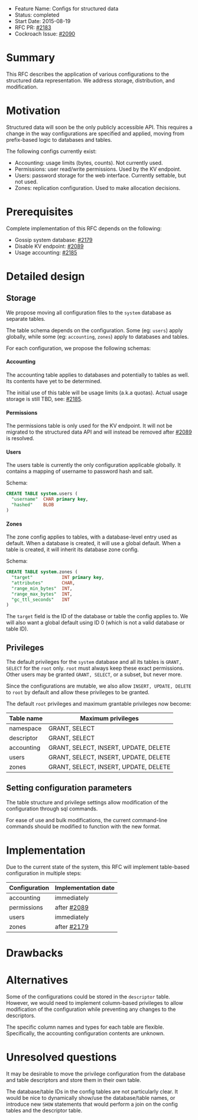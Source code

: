 - Feature Name: Configs for structured data
- Status: completed
- Start Date: 2015-08-19
- RFC PR: [#2183](https://github.com/weisslj/cockroach/pull/2183)
- Cockroach Issue: [#2090](https://github.com/weisslj/cockroach/issues/2090)

# Summary

This RFC describes the application of various configurations to the structured data
representation. We address storage, distribution, and modification.

# Motivation

Structured data will soon be the only publicly accessible API. This requires a change
in the way configurations are specified and applied, moving from prefix-based logic
to databases and tables.

The following configs currently exist:
* Accounting: usage limits (bytes, counts). Not currently used.
* Permissions: user read/write permissions. Used by the KV endpoint.
* Users: password storage for the web interface. Currently settable, but not used.
* Zones: replication configuration. Used to make allocation decisions.

# Prerequisites

Complete implementation of this RFC depends on the following:
* Gossip system database: [#2179](https://github.com/weisslj/cockroach/issues/2179)
* Disable KV endpoint: [#2089](https://github.com/weisslj/cockroach/issues/2089)
* Usage accounting: [#2185](https://github.com/weisslj/cockroach/issues/2185)

# Detailed design

## Storage

We propose moving all configuration files to the `system` database as separate tables.

The table schema depends on the configuration. Some (eg: `users`) apply globally,
while some (eg: `accounting`, `zones`) apply to databases and tables.

For each configuration, we propose the following schemas:

#### Accounting

The accounting table applies to databases and potentially to tables as well.
Its contents have yet to be determined.

The initial use of this table will be usage limits (a.k.a quotas). Actual usage
storage is still TBD, see: [#2185](https://github.com/weisslj/cockroach/issues/2185).

#### Permissions

The permissions table is only used for the KV endpoint. It will not be migrated
to the structured data API and will instead be removed after
[#2089](https://github.com/weisslj/cockroach/issues/2089) is resolved.

#### Users

The users table is currently the only configuration applicable globally.
It contains a mapping of username to password hash and salt.

Schema:
```SQL
CREATE TABLE system.users (
  "username"  CHAR primary key,
  "hashed"    BLOB
)
```

#### Zones

The zone config applies to tables, with a database-level entry used as default.
When a database is created, it will use a global default.
When a table is created, it will inherit its database zone config.

Schema:
```SQL
CREATE TABLE system.zones (
  "target"           INT primary key,
  "attributes"       CHAR,
  "range_min_bytes"  INT,
  "range_max_bytes"  INT,
  "gc_ttl_seconds"   INT
)
```

The `target` field is the ID of the database or table the config applies to.
We will also want a global default using ID 0 (which is not a valid database or table ID).

## Privileges

The default privileges for the `system` database and all its tables is `GRANT, SELECT` for
the `root` only. `root` must always keep these exact permissions. Other users may be
granted `GRANT, SELECT`, or a subset, but never more.

Since the configurations are mutable, we also allow `INSERT, UPDATE, DELETE` to `root` by
default and allow these privileges to be granted.

The default `root` privileges and maximum grantable privileges now become:

| Table name | Maximum privileges                    |
|------------|---------------------------------------|
| namespace  | GRANT, SELECT                         |
| descriptor | GRANT, SELECT                         |
| accounting | GRANT, SELECT, INSERT, UPDATE, DELETE | 
| users      | GRANT, SELECT, INSERT, UPDATE, DELETE | 
| zones      | GRANT, SELECT, INSERT, UPDATE, DELETE | 

## Setting configuration parameters

The table structure and privilege settings allow modification of the configuration
through sql commands.

For ease of use and bulk modifications, the current command-line commands
should be modified to function with the new format.

# Implementation

Due to the current state of the system, this RFC will implement table-based configuration
in multiple steps:

| Configuration | Implementation date |
|---------------|---------------------|
| accounting    | immediately         |
| permissions   | after [#2089](https://github.com/weisslj/cockroach/issues/2089) |
| users         | immediately         |
| zones         | after [#2179](https://github.com/weisslj/cockroach/issues/2179) |

# Drawbacks

# Alternatives

Some of the configurations could be stored in the `descriptor` table.
However, we would need to implement column-based privileges to allow modification of the configuration
while preventing any changes to the descriptors.

The specific column names and types for each table are flexible. Specifically, the accounting
configuration contents are unknown.

# Unresolved questions

It may be desirable to move the privilege configuration from the database and table descriptors and
store them in their own table.

The database/table IDs in the config tables are not particularly clear. It would be nice to
dynamically show/use the database/table names, or introduce new `SHOW` statements that would perform
a join on the config tables and the descriptor table.

